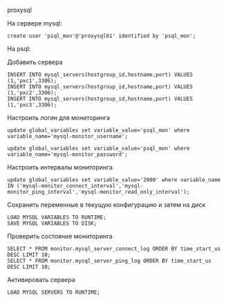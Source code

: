 

proxysql




На сервере mysql:

```
create user 'psql_mon'@'proxysql01' identified by 'psql_mon';
```




На psql:

Добавить сервера
```
INSERT INTO mysql_servers(hostgroup_id,hostname,port) VALUES (1,'pxc1',3306);
INSERT INTO mysql_servers(hostgroup_id,hostname,port) VALUES (1,'pxc2',3306);
INSERT INTO mysql_servers(hostgroup_id,hostname,port) VALUES (1,'pxc3',3306);
```


Настроить логин для мониторинга
```
update global_variables set variable_value='psql_mon' where variable_name='mysql-monitor_username';

update global_variables set variable_value='psql_mon' where variable_name='mysql-monitor_password';
```

Настроить интервалы мониторинга
```
update global_variables set variable_value='2000' where variable_name IN ('mysql-monitor_connect_interval','mysql-monitor_ping_interval','mysql-monitor_read_only_interval');
```

Сохранить переменные в текущую конфигурацию и затем на диск
```
LOAD MYSQL VARIABLES TO RUNTIME;
SAVE MYSQL VARIABLES TO DISK;
```

Проверить состояние мониторинга
```
SELECT * FROM monitor.mysql_server_connect_log ORDER BY time_start_us DESC LIMIT 10;
SELECT * FROM monitor.mysql_server_ping_log ORDER BY time_start_us DESC LIMIT 10;
```

Активировать сервера
```
LOAD MYSQL SERVERS TO RUNTIME;
```

